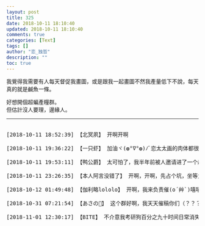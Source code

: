 ```yaml
---
layout: post
title: 325
date: 2018-10-11 18:10:40
updated: 2018-10-11 18:10:40
comments: true
categories: [Text]
tags: []
author: "恋_独哲"
description: ""
toc: true
---
```


<p dir="ltr"  >我覺得我需要有人每天督促我畫圖，或是跟我一起畫圖不然我產量低下不說，每天真的就是鹹魚一條。</p> 
<p dir="ltr"  >好想開個超蝙產糧群。<br />但估計沒人要理，邊緣人。</p>

---

<pre>

[2018-10-11 18:52:39] 【北冥夙】 开啊开啊

[2018-10-11 19:36:22] 【一只虾】 加油ヾ(◍°∇°◍)ﾉﾞ恋太太画的肉体都很好看，我先占个坑

[2018-10-11 19:53:11] 【鸭公爵】 太可怕了，我半年前被人邀请进了一个超蝙产粮群，一出现就会被问今天有没有产粮，不出现就会被AT问今天有没有产粮（但都是很有趣的那种不会烦）。经常会出现集体催更的现象，还有太太会主动说她产粮了。。。但是我实在是咸鱼扶不上墙，太过内疚就给“接收但不通知”了。。。恋太要不要试试啊。。。？

[2018-10-11 23:26:35] 【本人阿言没错了】 开啊，开啊，先占个坑，坐等太太

[2018-10-12 01:49:48] 【伽利略lololo】 开啊，我来负责催(o´艸`)嘻嘻嘻（走开

[2018-10-31 07:21:54] 【あさの🍄】 这个群好啊，我天天催稿你们（？？？？

[2018-11-01 12:30:17] 【BITE】 不介意我考研狗百分之九十时间日常消失请带我一个w(进群只吃粮不产好意思说)

</pre>